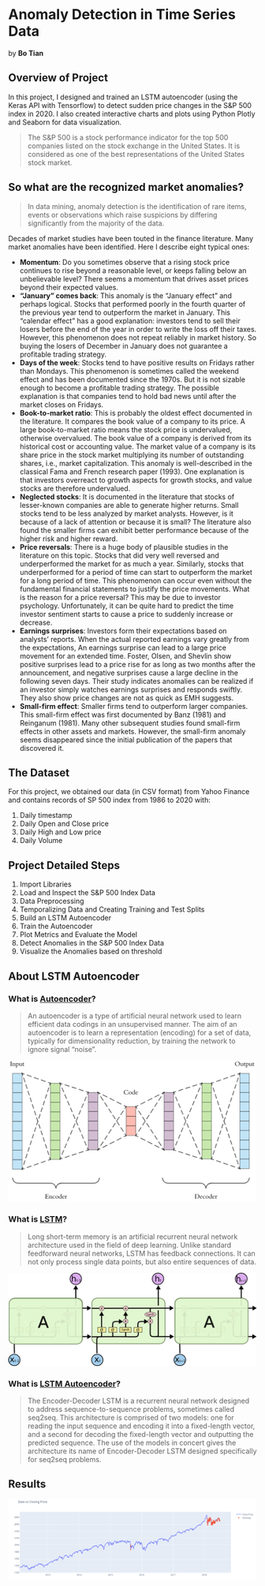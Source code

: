 # Anomaly Detection in Time Series Data

by **Bo Tian**

## Overview of Project

In this project, I designed and trained an LSTM autoencoder (using the Keras API with Tensorflow) to detect sudden price changes in the S&P 500 index in 2020. I also created interactive charts and plots using Python Plotly and Seaborn for data visualization.

> The S&P 500 is a stock performance indicator for the top 500 companies listed on the stock exchange in the United States. It is considered as one of the best representations of the United States stock market.

## So what are the recognized market anomalies?

> In data mining, anomaly detection is the identification of rare items, events or observations which raise suspicions by differing significantly from the majority of the data. 

Decades of market studies have been touted in the finance literature. Many market anomalies have been identified. Here I describe eight typical ones:
* **Momentum**: Do you sometimes observe that a rising stock price continues to rise beyond a reasonable level, or keeps falling below an unbelievable level? There seems a momentum that drives asset prices beyond their expected values.
* **“January” comes back**: This anomaly is the “January effect” and perhaps logical. Stocks that performed poorly in the fourth quarter of the previous year tend to outperform the market in January. This “calendar effect” has a good explanation: investors tend to sell their losers before the end of the year in order to write the loss off their taxes. However, this phenomenon does not repeat reliably in market history. So buying the losers of December in January does not guarantee a profitable trading strategy.
* **Days of the week**: Stocks tend to have positive results on Fridays rather than Mondays. This phenomenon is sometimes called the weekend effect and has been documented since the 1970s. But it is not sizable enough to become a profitable trading strategy. The possible explanation is that companies tend to hold bad news until after the market closes on Fridays.
* **Book-to-market ratio**: This is probably the oldest effect documented in the literature. It compares the book value of a company to its price. A large book-to-market ratio means the stock price is undervalued, otherwise overvalued. The book value of a company is derived from its historical cost or accounting value. The market value of a company is its share price in the stock market multiplying its number of outstanding shares, i.e., market capitalization. This anomaly is well-described in the classical Fama and French research paper (1993). One explanation is that investors overreact to growth aspects for growth stocks, and value stocks are therefore undervalued.
* **Neglected stocks**: It is documented in the literature that stocks of lesser-known companies are able to generate higher returns. Small stocks tend to be less analyzed by market analysts. However, is it because of a lack of attention or because it is small? The literature also found the smaller firms can exhibit better performance because of the higher risk and higher reward.
* **Price reversals**: There is a huge body of plausible studies in the literature on this topic. Stocks that did very well reversed and underperformed the market for as much a year. Similarly, stocks that underperformed for a period of time can start to outperform the market for a long period of time. This phenomenon can occur even without the fundamental financial statements to justify the price movements. What is the reason for a price reversal? This may be due to investor psychology. Unfortunately, it can be quite hard to predict the time investor sentiment starts to cause a price to suddenly increase or decrease.
* **Earnings surprises**: Investors form their expectations based on analysts’ reports. When the actual reported earnings vary greatly from the expectations, An earnings surprise can lead to a large price movement for an extended time. Foster, Olsen, and Shevlin show positive surprises lead to a price rise for as long as two months after the announcement, and negative surprises cause a large decline in the following seven days. Their study indicates anomalies can be realized if an investor simply watches earnings surprises and responds swiftly. They also show price changes are not as quick as EMH suggests.
* **Small-firm effect**: Smaller firms tend to outperform larger companies. This small-firm effect was first documented by Banz (1981) and Reinganum (1981). Many other subsequent studies found small-firm effects in other assets and markets. However, the small-firm anomaly seems disappeared since the initial publication of the papers that discovered it.


## The Dataset 
For this project, we obtained our data (in CSV format) from Yahoo Finance and contains records of SP 500 index from 1986 to 2020 with: 
1. Daily timestamp
2. Daily Open and Close price
3. Daily High and Low price
4. Daily Volume


## Project Detailed Steps
1. Import Libraries
2. Load and Inspect the S&P 500 Index Data
3. Data Preprocessing
4. Temporalizing Data and Creating Training and Test Splits
5. Build an LSTM Autoencoder
6. Train the Autoencoder
7. Plot Metrics and Evaluate the Model
8. Detect Anomalies in the S&P 500 Index Data
9. Visualize the Anomalies based on threshold

## About LSTM Autoencoder

### What is [Autoencoder](https://en.wikipedia.org/wiki/Autoencoder#:~:text=An%20autoencoder%20is%20a%20type,to%20ignore%20signal%20%E2%80%9Cnoise%E2%80%9D)?
> An autoencoder is a type of artificial neural network used to learn efficient data codings in an unsupervised manner. The aim of an autoencoder is to learn a representation (encoding) for a set of data, typically for dimensionality reduction, by training the network to ignore signal “noise”. 


![Autoencoder](images/AE.png)

### What is [LSTM](https://en.wikipedia.org/wiki/Long_short-term_memory)?
> Long short-term memory is an artificial recurrent neural network architecture used in the field of deep learning. Unlike standard feedforward neural networks, LSTM has feedback connections. It can not only process single data points, but also entire sequences of data. 

![LSTM](images/LSTM3-chain.png)


### What is [LSTM Autoencoder](https://machinelearningmastery.com/encoder-decoder-long-short-term-memory-networks/#:~:text=The%20Encoder%2DDecoder%20LSTM%20is,sequence%20problems%2C%20sometimes%20called%20seq2seq.&text=The%20challenge%20of%20sequence%2Dto,it%20was%20designed%20to%20address)?
> The Encoder-Decoder LSTM is a recurrent neural network designed to address sequence-to-sequence problems, sometimes called seq2seq. This architecture is comprised of two models: one for reading the input sequence and encoding it into a fixed-length vector, and a second for decoding the fixed-length vector and outputting the predicted sequence. The use of the models in concert gives the architecture its name of Encoder-Decoder LSTM designed specifically for seq2seq problems. 


## Results
![Date Vs Closing price anomalies](images/newplot_2_snip.png)

